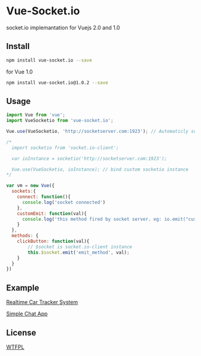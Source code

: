 # Vue-Socket.io
socket.io implemantation for Vuejs 2.0 and 1.0

## Install

  ``` bash
  npm install vue-socket.io --save
  ```
  for Vue 1.0

  ``` bash
  npm install vue-socket.io@1.0.2 --save
  ```

## Usage

``` js
import Vue from 'vue';
import VueSocketio from 'vue-socket.io';

Vue.use(VueSocketio, 'http://socketserver.com:1923'); // Automaticly socket connect from url string

/*
  import socketio from 'socket.io-client';

  var ioInstance = socketio('http://socketserver.com:1923');

  Vue.use(VueSocketio, ioInstance); // bind custom socketio instance
*/

var vm = new Vue({
  sockets:{
    connect: function(){
      console.log('socket connected')
    },
    customEmit: function(val){
      console.log('this method fired by socket server. eg: io.emit("customEmit", data)')
    }
  },
  methods: {
    clickButton: function(val){
        // $socket is socket.io-client instance
        this.$socket.emit('emit_method', val);
    }
  }
})
```

## Example
[Realtime Car Tracker System](http://metinseylan.com/)

[Simple Chat App](http://metinseylan.com/vuesocketio/)

## License
[WTFPL](http://www.wtfpl.net/)
